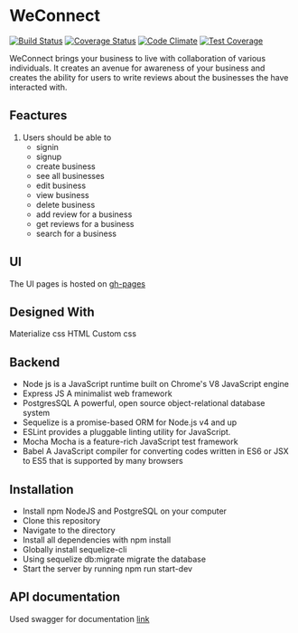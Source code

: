 # WeConnect

[![Build Status](https://travis-ci.org/Annmary12/WeConnect.svg?branch=develop)](https://travis-ci.org/Annmary12/WeConnect) [![Coverage Status](https://coveralls.io/repos/github/Annmary12/WeConnect/badge.svg?branch=develop)](https://coveralls.io/github/Annmary12/WeConnect?branch=develop) [![Code Climate](https://codeclimate.com/github/codeclimate/codeclimate/badges/gpa.svg)](https://codeclimate.com/github/Annmary12/WeConnect) [![Test Coverage](https://api.codeclimate.com/v1/badges/a99a88d28ad37a79dbf6/test_coverage)](https://codeclimate.com/github/codeclimate/codeclimate/test_coverage)


WeConnect brings your business to live with collaboration of various individuals. It creates an avenue for awareness of your business and creates the ability for users to write reviews about the businesses the have interacted with.

## Feactures
1. Users should be able to
    * signin
    * signup
    * create business
    * see all businesses
    * edit business
    * view business
    * delete business
    * add review for a business
    * get reviews for a business
    * search for a business

## UI
The UI pages is hosted on <a href="https://annmary12.github.io/WeConnect/template/index.html" target="_blank">gh-pages</a>

## Designed With
Materialize css
HTML
Custom css

## Backend
* Node js is a JavaScript runtime built on Chrome's V8 JavaScript engine
* Express JS A minimalist web framework
* PostgresSQL  A powerful, open source object-relational database system
* Sequelize is a promise-based ORM for Node.js v4 and up
* ESLint provides a pluggable linting utility for JavaScript.
* Mocha Mocha is a feature-rich JavaScript test framework 
* Babel A JavaScript compiler for converting codes written in ES6 or JSX to ES5 that is supported by many browsers

## Installation
* Install npm
NodeJS and PostgreSQL on your computer
* Clone this repository
* Navigate to the directory
* Install all dependencies with npm install
* Globally install sequelize-cli
* Using sequelize db:migrate migrate the database
* Start the server by running npm run start-dev

## API documentation
Used swagger for documentation <a href="https://weconnect12-server.herokuapp.com/docs/" target="_blank">link</a>

